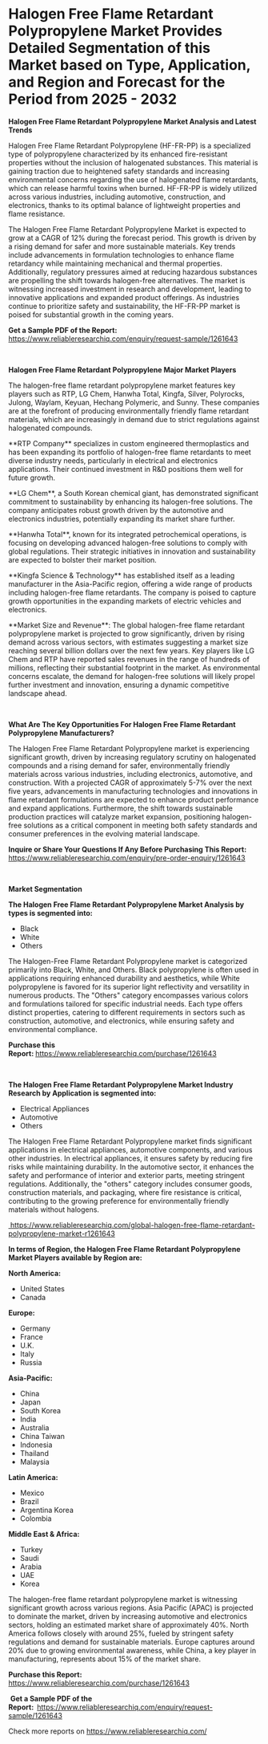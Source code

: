 <p><h1>Halogen Free Flame Retardant Polypropylene Market Provides Detailed Segmentation of this Market based on Type, Application, and Region and Forecast for the Period from 2025 - 2032</h1></p><p><strong>Halogen Free Flame Retardant Polypropylene Market Analysis and Latest Trends</strong></p>
<p><p>Halogen Free Flame Retardant Polypropylene (HF-FR-PP) is a specialized type of polypropylene characterized by its enhanced fire-resistant properties without the inclusion of halogenated substances. This material is gaining traction due to heightened safety standards and increasing environmental concerns regarding the use of halogenated flame retardants, which can release harmful toxins when burned. HF-FR-PP is widely utilized across various industries, including automotive, construction, and electronics, thanks to its optimal balance of lightweight properties and flame resistance.</p><p>The Halogen Free Flame Retardant Polypropylene Market is expected to grow at a CAGR of 12% during the forecast period. This growth is driven by a rising demand for safer and more sustainable materials. Key trends include advancements in formulation technologies to enhance flame retardancy while maintaining mechanical and thermal properties. Additionally, regulatory pressures aimed at reducing hazardous substances are propelling the shift towards halogen-free alternatives. The market is witnessing increased investment in research and development, leading to innovative applications and expanded product offerings. As industries continue to prioritize safety and sustainability, the HF-FR-PP market is poised for substantial growth in the coming years.</p></p>
<p><strong>Get a Sample PDF of the Report:&nbsp;</strong> <a href="https://www.reliableresearchiq.com/enquiry/request-sample/1261643?utm_campaign=1870&utm_medium=2&utm_source=Github&utm_content=ia&utm_term=02022025&utm_id=halogen-free-flame-retardant-polypropylene">https://www.reliableresearchiq.com/enquiry/request-sample/1261643</a></p>
<p>&nbsp;</p>
<p><strong>Halogen Free Flame Retardant Polypropylene Major Market Players</strong></p>
<p><p>The halogen-free flame retardant polypropylene market features key players such as RTP, LG Chem, Hanwha Total, Kingfa, Silver, Polyrocks, Julong, Waylam, Keyuan, Hechang Polymeric, and Sunny. These companies are at the forefront of producing environmentally friendly flame retardant materials, which are increasingly in demand due to strict regulations against halogenated compounds.</p><p>**RTP Company** specializes in custom engineered thermoplastics and has been expanding its portfolio of halogen-free flame retardants to meet diverse industry needs, particularly in electrical and electronics applications. Their continued investment in R&D positions them well for future growth.</p><p>**LG Chem**, a South Korean chemical giant, has demonstrated significant commitment to sustainability by enhancing its halogen-free solutions. The company anticipates robust growth driven by the automotive and electronics industries, potentially expanding its market share further.</p><p>**Hanwha Total**, known for its integrated petrochemical operations, is focusing on developing advanced halogen-free solutions to comply with global regulations. Their strategic initiatives in innovation and sustainability are expected to bolster their market position.</p><p>**Kingfa Science & Technology** has established itself as a leading manufacturer in the Asia-Pacific region, offering a wide range of products including halogen-free flame retardants. The company is poised to capture growth opportunities in the expanding markets of electric vehicles and electronics.</p><p>**Market Size and Revenue**: The global halogen-free flame retardant polypropylene market is projected to grow significantly, driven by rising demand across various sectors, with estimates suggesting a market size reaching several billion dollars over the next few years. Key players like LG Chem and RTP have reported sales revenues in the range of hundreds of millions, reflecting their substantial footprint in the market. As environmental concerns escalate, the demand for halogen-free solutions will likely propel further investment and innovation, ensuring a dynamic competitive landscape ahead.</p></p>
<p>&nbsp;</p>
<p><strong>What Are The Key Opportunities For Halogen Free Flame Retardant Polypropylene Manufacturers?</strong></p>
<p><p>The Halogen Free Flame Retardant Polypropylene market is experiencing significant growth, driven by increasing regulatory scrutiny on halogenated compounds and a rising demand for safer, environmentally friendly materials across various industries, including electronics, automotive, and construction. With a projected CAGR of approximately 5-7% over the next five years, advancements in manufacturing technologies and innovations in flame retardant formulations are expected to enhance product performance and expand applications. Furthermore, the shift towards sustainable production practices will catalyze market expansion, positioning halogen-free solutions as a critical component in meeting both safety standards and consumer preferences in the evolving material landscape.</p></p>
<p><strong>Inquire or Share Your Questions If Any Before Purchasing This Report:</strong> <a href="https://www.reliableresearchiq.com/enquiry/pre-order-enquiry/1261643?utm_campaign=1870&utm_medium=2&utm_source=Github&utm_content=ia&utm_term=02022025&utm_id=halogen-free-flame-retardant-polypropylene">https://www.reliableresearchiq.com/enquiry/pre-order-enquiry/1261643</a></p>
<p>&nbsp;</p>
<p><strong>Market Segmentation</strong></p>
<p><strong>The Halogen Free Flame Retardant Polypropylene Market Analysis by types is segmented into:</strong></p>
<p><ul><li>Black</li><li>White</li><li>Others</li></ul></p>
<p><p>The Halogen-Free Flame Retardant Polypropylene market is categorized primarily into Black, White, and Others. Black polypropylene is often used in applications requiring enhanced durability and aesthetics, while White polypropylene is favored for its superior light reflectivity and versatility in numerous products. The "Others" category encompasses various colors and formulations tailored for specific industrial needs. Each type offers distinct properties, catering to different requirements in sectors such as construction, automotive, and electronics, while ensuring safety and environmental compliance.</p></p>
<p><strong>Purchase this Report:&nbsp;</strong><a href="https://www.reliableresearchiq.com/purchase/1261643?utm_campaign=1870&utm_medium=2&utm_source=Github&utm_content=ia&utm_term=02022025&utm_id=halogen-free-flame-retardant-polypropylene">https://www.reliableresearchiq.com/purchase/1261643</a></p>
<p>&nbsp;</p>
<p><strong>The Halogen Free Flame Retardant Polypropylene Market Industry Research by Application is segmented into:</strong></p>
<p><ul><li>Electrical Appliances</li><li>Automotive</li><li>Others</li></ul></p>
<p><p>The Halogen Free Flame Retardant Polypropylene market finds significant applications in electrical appliances, automotive components, and various other industries. In electrical appliances, it ensures safety by reducing fire risks while maintaining durability. In the automotive sector, it enhances the safety and performance of interior and exterior parts, meeting stringent regulations. Additionally, the "others" category includes consumer goods, construction materials, and packaging, where fire resistance is critical, contributing to the growing preference for environmentally friendly materials without halogens.</p></p>
<p><a href="https://www.reliableresearchiq.com/global-halogen-free-flame-retardant-polypropylene-market-r1261643?utm_campaign=1870&utm_medium=2&utm_source=Github&utm_content=ia&utm_term=02022025&utm_id=halogen-free-flame-retardant-polypropylene">&nbsp;https://www.reliableresearchiq.com/global-halogen-free-flame-retardant-polypropylene-market-r1261643</a></p>
<p><strong>In terms of Region, the Halogen Free Flame Retardant Polypropylene Market Players available by Region are:</strong></p>
<p>
    <p> <strong> North America: </strong>
        <ul>
            <li>United States</li>
            <li>Canada</li>
        </ul>
        </p> 
    <p> <strong> Europe: </strong>
        <ul>
            <li>Germany</li>
            <li>France</li>
            <li>U.K.</li>
            <li>Italy</li>
            <li>Russia</li>
        </ul>
        </p> 
    <p> <strong> Asia-Pacific: </strong>
        <ul>
            <li>China</li>
            <li>Japan</li>
            <li>South Korea</li>
            <li>India</li>
            <li>Australia</li>
            <li>China Taiwan</li>
            <li>Indonesia</li>
            <li>Thailand</li>
            <li>Malaysia</li>
        </ul>
        </p> 
    <p> <strong> Latin America: </strong>
        <ul>
            <li>Mexico</li>
            <li>Brazil</li>
            <li>Argentina Korea</li>
            <li>Colombia</li>
        </ul>
        </p> 
    <p> <strong> Middle East & Africa: </strong>
        <ul>
            <li>Turkey</li>
            <li>Saudi</li>
            <li>Arabia</li>
            <li>UAE</li>
            <li>Korea</li>
        </ul>
    </p>
    </p>
<p><p>The halogen-free flame retardant polypropylene market is witnessing significant growth across various regions. Asia Pacific (APAC) is projected to dominate the market, driven by increasing automotive and electronics sectors, holding an estimated market share of approximately 40%. North America follows closely with around 25%, fueled by stringent safety regulations and demand for sustainable materials. Europe captures around 20% due to growing environmental awareness, while China, a key player in manufacturing, represents about 15% of the market share.</p></p>
<p><strong>Purchase this Report: </strong><a href="https://www.reliableresearchiq.com/purchase/1261643?utm_campaign=1870&utm_medium=2&utm_source=Github&utm_content=ia&utm_term=02022025&utm_id=halogen-free-flame-retardant-polypropylene">https://www.reliableresearchiq.com/purchase/1261643</a></p>
<p>&nbsp;<strong>Get a Sample PDF of the Report:&nbsp;&nbsp;</strong><a href="https://www.reliableresearchiq.com/enquiry/request-sample/1261643?utm_campaign=1870&utm_medium=2&utm_source=Github&utm_content=ia&utm_term=02022025&utm_id=halogen-free-flame-retardant-polypropylene">https://www.reliableresearchiq.com/enquiry/request-sample/1261643</a></p>
<p><strong></strong></p>
<p>Check more reports on <a href="https://www.reliableresearchiq.com/?utm_campaign=1870&utm_medium=2&utm_source=Github&utm_content=ia&utm_term=02022025&utm_id=halogen-free-flame-retardant-polypropylene">https://www.reliableresearchiq.com/</a></p>
